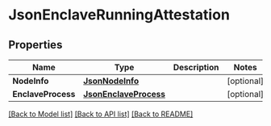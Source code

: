 # JsonEnclaveRunningAttestation

## Properties

Name | Type | Description | Notes
------------ | ------------- | ------------- | -------------
**NodeInfo** | [**JsonNodeInfo**](json_NodeInfo.md) |  | [optional] 
**EnclaveProcess** | [**JsonEnclaveProcess**](json_EnclaveProcess.md) |  | [optional] 

[[Back to Model list]](../README.md#documentation-for-models) [[Back to API list]](../README.md#documentation-for-api-endpoints) [[Back to README]](../README.md)


